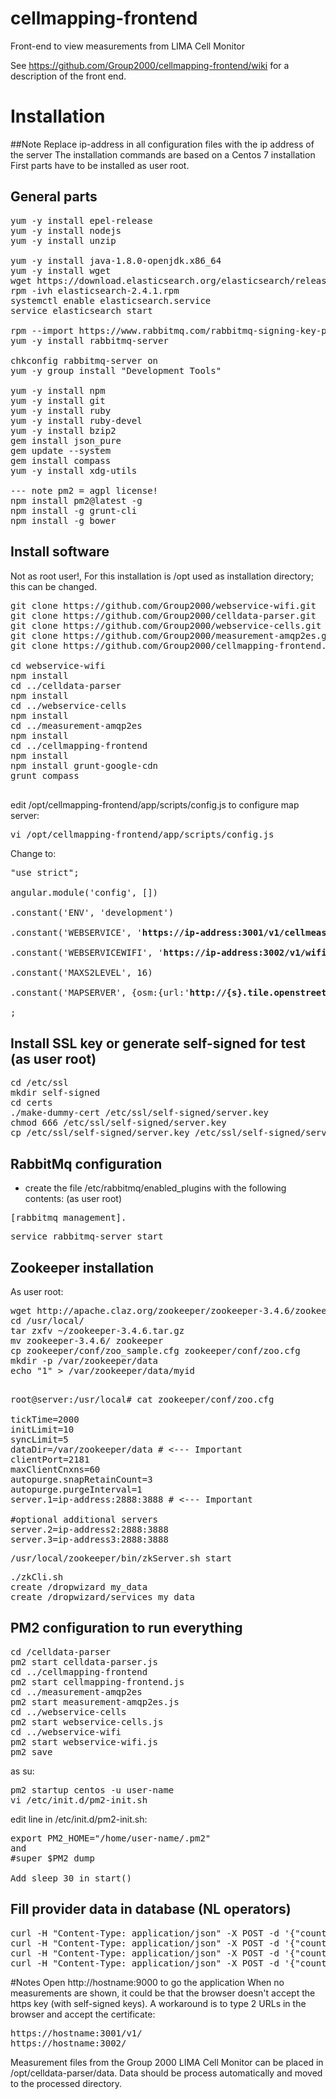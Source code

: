 # cellmapping-frontend
Front-end to view measurements from LIMA Cell Monitor

See https://github.com/Group2000/cellmapping-frontend/wiki for a description of the front end.

# Installation
##Note
Replace ip-address in all configuration files with the ip address of the server
The installation commands are based on a Centos 7 installation<BR>
First parts have to be installed as user root.
## General parts
<pre>
yum -y install epel-release
yum -y install nodejs
yum -y install unzip

yum -y install java-1.8.0-openjdk.x86_64
yum -y install wget
wget https://download.elasticsearch.org/elasticsearch/release/org/elasticsearch/distribution/rpm/elasticsearch/2.4.1/elasticsearch-2.4.1.rpm
rpm -ivh elasticsearch-2.4.1.rpm
systemctl enable elasticsearch.service
service elasticsearch start

rpm --import https://www.rabbitmq.com/rabbitmq-signing-key-public.asc
yum -y install rabbitmq-server

chkconfig rabbitmq-server on
yum -y group install "Development Tools"

yum -y install npm
yum -y install git
yum -y install ruby
yum -y install ruby-devel
yum -y install bzip2
gem install json_pure
gem update --system
gem install compass
yum -y install xdg-utils

--- note pm2 = agpl license!
npm install pm2@latest -g
npm install -g grunt-cli
npm install -g bower
</pre>

## Install software
Not as root user!, For this installation is /opt used as installation directory; this can be changed.
<pre>
git clone https://github.com/Group2000/webservice-wifi.git
git clone https://github.com/Group2000/celldata-parser.git
git clone https://github.com/Group2000/webservice-cells.git
git clone https://github.com/Group2000/measurement-amqp2es.git
git clone https://github.com/Group2000/cellmapping-frontend.git

cd webservice-wifi
npm install
cd ../celldata-parser
npm install
cd ../webservice-cells
npm install
cd ../measurement-amqp2es
npm install
cd ../cellmapping-frontend
npm install
npm install grunt-google-cdn
grunt compass

</pre>
edit /opt/cellmapping-frontend/app/scripts/config.js to configure map server:
<pre>
vi /opt/cellmapping-frontend/app/scripts/config.js
</pre>
Change to:
<pre>
"use strict";

angular.module('config', [])

.constant('ENV', 'development')

.constant('WEBSERVICE', '<B>https://ip-address:3001/v1/cellmeasurements-dev</B>')

.constant('WEBSERVICEWIFI', '<B>https://ip-address:3002/v1/wifimeasurements-dev</B>')

.constant('MAXS2LEVEL', 16)

.constant('MAPSERVER', {osm:{url:'<B>http://{s}.tile.openstreetmap.org/{z}/{x}/{y}.png</B>',type:'xyz',name:'OpenStreetMap',options:{tms:false,maxZoom:22,opacity:1}},luchtfoto:{url:'https://localhost/tiles/ortho_rgb_composite/{z}/{x}/{y}.png',type:'xyz',name:'Luchtfoto',options:{tms:false,maxZoom:20,opacity:0.9}},center:{lat:52.06,lng:4.37,zoom:10}})

;
</pre>

## Install SSL key or generate self-signed for test (as user root)
<pre>
cd /etc/ssl
mkdir self-signed
cd certs
./make-dummy-cert /etc/ssl/self-signed/server.key
chmod 666 /etc/ssl/self-signed/server.key
cp /etc/ssl/self-signed/server.key /etc/ssl/self-signed/server.crt
</pre>

## RabbitMq configuration
* create the file /etc/rabbitmq/enabled_plugins with the following contents: (as user root)
<pre>
[rabbitmq_management].
</pre>

<pre>
service rabbitmq-server start
</pre>

## Zookeeper installation
As user root:
<pre>
wget http://apache.claz.org/zookeeper/zookeeper-3.4.6/zookeeper-3.4.6.tar.gz
cd /usr/local/
tar zxfv ~/zookeeper-3.4.6.tar.gz
mv zookeeper-3.4.6/ zookeeper
cp zookeeper/conf/zoo_sample.cfg zookeeper/conf/zoo.cfg
mkdir -p /var/zookeeper/data
echo "1" > /var/zookeeper/data/myid

</pre>
<pre>
root@server:/usr/local# cat zookeeper/conf/zoo.cfg

tickTime=2000
initLimit=10
syncLimit=5
dataDir=/var/zookeeper/data # <--- Important
clientPort=2181
maxClientCnxns=60
autopurge.snapRetainCount=3
autopurge.purgeInterval=1
server.1=ip-address:2888:3888 # <--- Important

#optional additional servers
server.2=ip-address2:2888:3888
server.3=ip-address3:2888:3888
</pre>

<pre>
/usr/local/zookeeper/bin/zkServer.sh start
</pre> 

<pre>
./zkCli.sh
create /dropwizard my_data
create /dropwizard/services my_data
</pre>

## PM2 configuration to run everything
<pre>
cd <Install-dir>/celldata-parser
pm2 start celldata-parser.js
cd ../cellmapping-frontend
pm2 start cellmapping-frontend.js
cd ../measurement-amqp2es
pm2 start measurement-amqp2es.js
cd ../webservice-cells
pm2 start webservice-cells.js
cd ../webservice-wifi
pm2 start webservice-wifi.js
pm2 save
</pre>
as su:
<pre>
pm2 startup centos -u user-name
vi /etc/init.d/pm2-init.sh
</pre>
edit line in /etc/init.d/pm2-init.sh:
<pre>
export PM2_HOME="/home/user-name/.pm2"
and
#super $PM2 dump

Add sleep 30 in start()
</pre>

## Fill provider data in database (NL operators)
<pre>
curl -H "Content-Type: application/json" -X POST -d '{"country":"Netherlands","iso":"NL","brand":"Vodafone","name":"Vodafone NL","mcc":204,"net":4}' -k https://ip-address:3001/v1/cellmeasurements-dev/provider
curl -H "Content-Type: application/json" -X POST -d '{"country":"Netherlands","iso":"NL","brand":"KPN","name":"KPN NL","mcc":204,"net":8}' -k https://ip-address:3001/v1/cellmeasurements-dev/provider
curl -H "Content-Type: application/json" -X POST -d '{"country":"Netherlands","iso":"NL","brand":"T-Mobile","name":"TMO NL","mcc":204,"net":16}' -k https://ip-address:3001/v1/cellmeasurements-dev/provider
curl -H "Content-Type: application/json" -X POST -d '{"country":"Netherlands","iso":"NL","brand":"Tele 2","name":"Tele2 NL","mcc":204,"net":2}' -k https://ip-address:3001/v1/cellmeasurements-dev/provider
</pre>

#Notes
Open http://hostname:9000 to go the application
When no measurements are shown, it could be that the browser doesn't accept the https key (with self-signed keys). A workaround is to type 2 URLs in the browser and accept the certificate:
<pre>
https://hostname:3001/v1/
https://hostname:3002/
</pre>
Measurement files from the Group 2000 LIMA Cell Monitor can be placed in /opt/celldata-parser/data. Data should be process automatically and moved to the processed directory.
